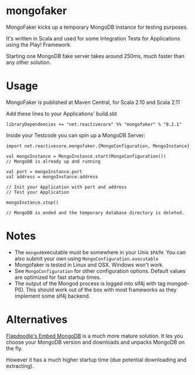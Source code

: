 mongofaker
==========

MongoFaker kicks up a temporary MongoDB instance for testing purposes.

It's written in Scala and used for some Integration Tests for Applications using the Play! Framework.

Starting one MongoDB fake server takes around 250ms, much faster than any other solution.

Usage
=====

MongoFaker is published at Maven Central, for Scala 2.10 and Scala 2.11

Add these lines to your Applications' build.sbt

    libraryDependencies += "net.reactivecore" %% "mongofaker" % "0.2.1"

Inside your Testcode you can spin up a MongoDB Server:

    import net.reactivecore.mongofaker.{MongoConfiguration, MongoInstance}
    
    val mongoInstance = MongoInstance.start(MongoConfiguration())
    // MongoDB is already up and running
    
    val port = mongoInstance.port
    val address = mongoInstance.address
   
    // Init your Application with port and address
    // Test your Application
    
    mongoInstance.stop()
    
    // MongoDB is ended and the temporary database directory is deleted.


Notes
=====

* The `mongod`executable must be somewhere in your Unix `$PATH`. You can also submit your own using `MongoConfiguration.executable`
* Mongofaker is tested in Linux and OSX. Windows won't work.
* See `MongoConfiguration` for other configuration options. Default values are optimized for fast startup times.
* The output of the Mongod process is logged into slf4j with tag mongod-PID. This should work out of the box with most frameworks as they implement some slf4j backend.


Alternatives
============

[Flapdoodle's Embed MongoDB](https://github.com/flapdoodle-oss/de.flapdoodle.embed.mongo) is a much more mature solution. It les you choose your MongoDB version and downloads and unpacks MongoDB on the fly. 

However it has a much higher startup time (due potential downloading and extracting).
